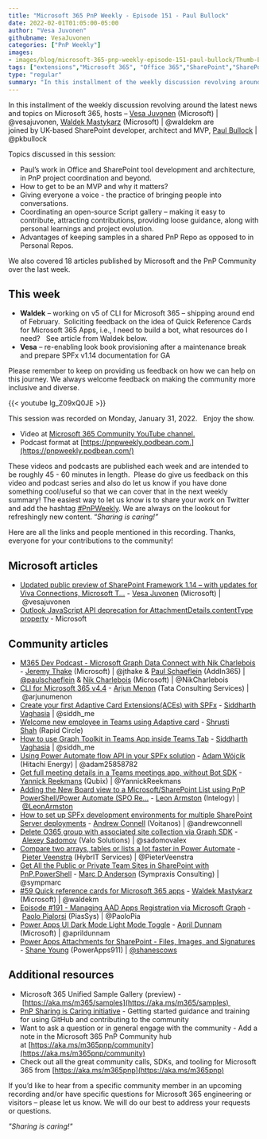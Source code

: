 ```yaml
---
title: "Microsoft 365 PnP Weekly - Episode 151 - Paul Bullock"
date: 2022-02-01T01:05:00-05:00
author: "Vesa Juvonen"
githubname: VesaJuvonen
categories: ["PnP Weekly"]
images:
- images/blog/microsoft-365-pnp-weekly-episode-151-paul-bullock/Thumb-Ep151-January31Beauty.png
tags: ["extensions","Microsoft 365", "Office 365","SharePoint","SharePoint Framework"]
type: "regular"
summary: "In this installment of the weekly discussion revolving around the latest news and topics on Microsoft 365, hosts – Vesa Juvonen (Microsoft), Waldek Mastykarz (Microsoft) are joined by UK-based SharePoint developer, architect and MVP, Paul Bullock"
---
```



In this installment of the weekly discussion revolving around the latest news and topics on Microsoft 365, hosts – [Vesa Juvonen](http://twitter.com/vesajuvonen) (Microsoft) | @vesajuvonen, [Waldek Mastykarz](http://twitter.com/waldekm) (Microsoft) | @waldekm are joined by UK-based SharePoint developer, architect and MVP, [Paul Bullock](http://twitter.com/pkbullock) | @pkbullock

Topics discussed in this session:

*   Paul’s work in Office and SharePoint tool development and architecture, in PnP project coordination and beyond.
*   How to get to be an MVP and why it matters?
*   Giving everyone a voice - the practice of bringing people into conversations.
*   Coordinating an open-source Script gallery – making it easy to contribute, attracting contributions, providing loose guidance, along with personal learnings and project evolution.
*   Advantages of keeping samples in a shared PnP Repo as opposed to in Personal Repos.

We also covered 18 articles published by Microsoft and the PnP Community over the last week. 

## This week

*   **Waldek** – working on v5 of CLI for Microsoft 365 – shipping around end of February.  Soliciting feedback on the idea of Quick Reference Cards for Microsoft 365 Apps, i.e., I need to build a bot, what resources do I need?   See article from Waldek below. 
*   **Vesa** – re-enabling look book provisioning after a maintenance break and prepare SPFx v1.14 documentation for GA

Please remember to keep on providing us feedback on how we can help on this journey. We always welcome feedback on making the community more inclusive and diverse.

{{< youtube lg_Z09xQ0JE >}}

This session was recorded on Monday, January 31, 2022.   Enjoy the show. 

*   Video at [Microsoft 365 Community YouTube channel.](https://aka.ms/m365pnp-videos)
*   Podcast format at [https://pnpweekly.podbean.com.](https://pnpweekly.podbean.com/)

These videos and podcasts are published each week and are intended to be roughly 45 - 60 minutes in length.  Please do give us feedback on this video and podcast series and also do let us know if you have done something cool/useful so that we can cover that in the next weekly summary! The easiest way to let us know is to share your work on Twitter and add the hashtag [#PnPWeekly](https://twitter.com/search?q=%23pnpweekly). We are always on the lookout for refreshingly new content. “_Sharing is caring!”_ 

Here are all the links and people mentioned in this recording. Thanks, everyone for your contributions to the community!

## Microsoft articles

*   [Updated public preview of SharePoint Framework 1.14 – with updates for Viva Connections, Microsoft T...](https://devblogs.microsoft.com/microsoft365dev/updated-public-preview-of-sharepoint-framework-1-14-with-updates-for-viva-connections-microsoft-teams-and-sharepoint/) - [Vesa Juvonen](https://twitter.com/vesajuvonen) (Microsoft) | @vesajuvonen
*   [Outlook JavaScript API deprecation for AttachmentDetails.contentType property](https://devblogs.microsoft.com/microsoft365dev/outlook-javascript-api-deprecation-for-attachmentdetails-contenttype-property/) - Microsoft

## Community articles

*   [M365 Dev Podcast - Microsoft Graph Data Connect with Nik Charlebois](https://dev.to/pnpweekly/microsoft-365-pnp-weekly-episode-145-29th-of-november-2021) - [Jeremy Thake](https://twitter.com/jthake) (Microsoft) | @jthake & [Paul Schaeflein](https://twitter.com/paulschaeflein) (AddIn365) | [@paulschaeflein](/t5/user/viewprofilepage/user-id/113) & [Nik Charlebois](https://twitter.com/NikCharlebois) (Microsoft) | @NikCharlebois
*   [CLI for Microsoft 365 v4.4](https://techcommunity.microsoft.com/t5/microsoft-365-pnp-blog/cli-for-microsoft-365-v4-4/ba-p/3070209) - [Arjun Menon](https://twitter.com/arjunumenon) (Tata Consulting Services) | @arjunumenon
*   [Create your first Adaptive Card Extensions(ACEs) with SPFx](https://techcommunity.microsoft.com/t5/microsoft-365-pnp-blog/create-your-first-adaptive-card-extensions-aces-with-spfx/ba-p/3071038) - [Siddharth Vaghasia](https://twitter.com/siddh_me) | @siddh\_me
*   [Welcome new employee in Teams using Adaptive card](https://techcommunity.microsoft.com/t5/microsoft-365-pnp-blog/welcome-new-employee-in-teams-using-adaptive-card/ba-p/3067069) - [Shrusti Shah](https://www.linkedin.com/in/shrushti-shah-bba565162/) (Rapid Circle)
*   [How to use Graph Toolkit in Teams App inside Teams Tab](https://techcommunity.microsoft.com/t5/microsoft-365-pnp-blog/how-to-use-graph-toolkit-in-teams-app-inside-teams-tab/ba-p/3070964) - [Siddharth Vaghasia](https://twitter.com/siddh_me) | @siddh\_me
*   [Using Power Automate flow API in your SPFx solution](https://techcommunity.microsoft.com/t5/microsoft-365-pnp-blog/using-power-automate-flow-api-in-your-spfx-solution/ba-p/3071801) - [Adam Wójcik](https://twitter.com/adam25858782) (Hitachi Energy) | @adam25858782
*   [Get full meeting details in a Teams meetings app, without Bot SDK](https://blog.yannickreekmans.be/get-full-meeting-details-in-a-teams-meetings-app-without-using-bot-sdk/) - [Yannick Reekmans](https://twitter.com/YannickReekmans) (Qubix) | @YannickReekmans
*   [Adding the New Board view to a Microsoft/SharePoint List using PnP PowerShell/Power Automate (SPO Re...](https://www.leonarmston.com/2022/01/adding-the-new-board-view-to-a-microsoft-sharepoint-list-using-pnp-powershell-power-automate-spo-rest-api/) - [Leon Armston](https://twitter.com/LeonArmston) (Intelogy) | [@LeonArmston](/t5/user/viewprofilepage/user-id/855621)
*   [How to set up SPFx development environments for multiple SharePoint Server deployments](https://www.voitanos.io/blog/how-to-setup-sharepoint-framework-development-environment-for-multiple-sharepoint-server-deployments) - [Andrew Connell](https://twitter.com/andrewconnell) (Voitanos) | @andrewconnell
*   [Delete O365 group with associated site collection via Graph SDK](http://sadomovalex.blogspot.com/2022/01/delete-o365-group-with-associated-site.html) - [Alexey Sadomov](https://twitter.com/sadomovalex) (Valo Solutions) | @sadomovalex
*   [Compare two arrays, tables or lists a lot faster in Power Automate](https://sharepains.com/2022/01/27/compare-two-arrays-power-automate/) \- [Pieter Veenstra](https://twitter.com/PieterVeenstra) (HybrIT Services) | @PieterVeenstra
*   [Get All the Public or Private Team Sites in SharePoint with PnP.PowerShell](https://sympmarc.com/2022/01/27/get-all-the-public-or-private-team-sites-in-sharepoint-with-pnp-powershell/) - [Marc D Anderson](http://twitter.com/sympmarc) (Sympraxis Consulting) | @sympmarc
*   [#59 Quick reference cards for Microsoft 365 apps](https://blog.mastykarz.nl/quick-reference-cards-microsoft-365-apps/) - [Waldek Mastykarz](https://twitter.com/waldekm) (Microsoft) | @waldekm
*   [Episode #191 - Managing AAD Apps Registration via Microsoft Graph](https://www.youtube.com/watch?v=0_qcMqkAICA) - [Paolo Pialorsi](https://twitter.com/PaoloPia) (PiasSys) | @PaoloPia
*   [Power Apps UI Dark Mode Light Mode Toggle](https://www.youtube.com/watch?v=-VAfYb_uqNg) - [April Dunnam](https://twitter.com/aprildunnam) (Microsoft) | @aprildunnam
*   [Power Apps Attachments for SharePoint - Files, Images, and Signatures](https://www.youtube.com/watch?v=K74UFYgrKB4) - [Shane Young](https://twitter.com/ShanesCows) (PowerApps911) | [@shanescows](/t5/user/viewprofilepage/user-id/788901)

## Additional resources

*   Microsoft 365 Unified Sample Gallery (preview) - [https://aka.ms/m365/samples](https://aka.ms/m365/samples) 
*   [PnP Sharing is Caring initiative](https://aka.ms/sharing-is-caring) \- Getting started guidance and training for using GitHub and contributing to the community
*   Want to ask a question or in general engage with the community - Add a note in the Microsoft 365 PnP Community hub at [https://aka.ms/m365pnp/community](https://aka.ms/m365pnp/community)
*   Check out all the great community calls, SDKs, and tooling for Microsoft 365 from [https://aka.ms/m365pnp](https://aka.ms/m365pnp)

If you’d like to hear from a specific community member in an upcoming recording and/or have specific questions for Microsoft 365 engineering or visitors – please let us know. We will do our best to address your requests or questions.

_"Sharing is caring!"_ 

